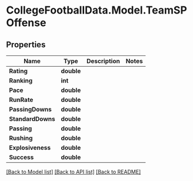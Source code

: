 # CollegeFootballData.Model.TeamSPOffense

## Properties

Name | Type | Description | Notes
------------ | ------------- | ------------- | -------------
**Rating** | **double** |  | 
**Ranking** | **int** |  | 
**Pace** | **double** |  | 
**RunRate** | **double** |  | 
**PassingDowns** | **double** |  | 
**StandardDowns** | **double** |  | 
**Passing** | **double** |  | 
**Rushing** | **double** |  | 
**Explosiveness** | **double** |  | 
**Success** | **double** |  | 

[[Back to Model list]](../../README.md#documentation-for-models) [[Back to API list]](../../README.md#documentation-for-api-endpoints) [[Back to README]](../../README.md)

